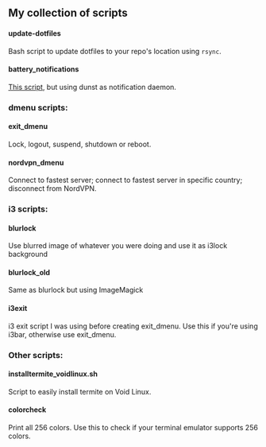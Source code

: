 ## My collection of scripts

#### update-dotfiles
Bash script to update dotfiles to your repo's location using `rsync`.

#### battery_notifications
[This script](https://www.reddit.com/r/UsabilityPorn/comments/cohogi/usability_tip_hack_together_a_low_battery_warning/), but using dunst as notification daemon.

### dmenu scripts:

#### exit_dmenu
Lock, logout, suspend, shutdown or reboot.

#### nordvpn_dmenu
Connect to fastest server; connect to fastest server in specific country; disconnect from NordVPN.

### i3 scripts:

#### blurlock
Use blurred image of whatever you were doing and use it as i3lock background

#### blurlock_old
Same as blurlock but using ImageMagick

#### i3exit
i3 exit script I was using before creating exit_dmenu. Use this if you're using i3bar, otherwise use exit_dmenu.

### Other scripts:

#### installtermite_voidlinux.sh
Script to easily install termite on Void Linux.

#### colorcheck
Print all 256 colors. Use this to check if your terminal emulator supports 256 colors.

